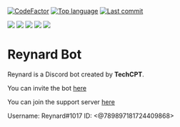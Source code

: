 [![CodeFactor](https://www.codefactor.io/repository/github/techcpt/reynard-discordjsbot/badge)](https://www.codefactor.io/repository/github/techcpt/reynard-discordjsbot)
[![Top language](https://img.shields.io/github/languages/top/TechCPT/reynard-discordjsbot)](https://github.com/TechCPT/reynard-discordjsbot)
[![Last commit](https://img.shields.io/github/last-commit/TechCPT/reynard-discordjsbot)](https://github.com/TechCPT/reynard-discordjsbot)

[![](https://tokei.rs/b1/github/TechCPT/reynard-discordjsbot?category=lines)](https://github.com/TechCPT/reynard-discordjsbot) 
[![](https://tokei.rs/b1/github/TechCPT/reynard-discordjsbot?category=code)](https://github.com/TechCPT/reynard-discordjsbot) 
[![](https://tokei.rs/b1/github/TechCPT/reynard-discordjsbot?category=comments)](https://github.com/TechCPT/reynard-discordjsbot) 
[![](https://tokei.rs/b1/github/TechCPT/reynard-discordjsbot?category=blanks)](https://github.com/TechCPT/reynard-discordjsbot) 
[![](https://tokei.rs/b1/github/TechCPT/reynard-discordjsbot?category=files)](https://github.com/TechCPT/reynard-discordjsbot)


# Reynard Bot

Reynard is a Discord bot created by <b>TechCPT</b>. 

You can invite the bot [here](https://discord.com/api/oauth2/authorize?client_id=790288591455518730&permissions=8&scope=bot)

You can join the support server [here](https://discord.gg/heHzCu3mx8)

Username: Reynard#1017 
ID: <@789897181724409868>

